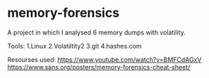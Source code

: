 # memory-forensics

A project in which I analysed 6 memory dumps with volatility.

Tools:
1.Linux
2.Volatiltity2
3.git
4.hashes.com

Resourses used:
https://www.youtube.com/watch?v=BMFCdAGxV
https://www.sans.org/posters/memory-forensics-cheat-sheet/

